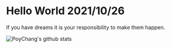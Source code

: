 # Hello World 2021/10/26

If you have dreams it is your responsibility to make them happen.

![PoyChang's github stats](https://github-readme-stats.vercel.app/api?username=poychang&show_icons=true&theme=dracula)
